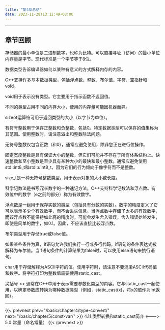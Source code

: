 ```yaml
---
title: "第4章总结"
date: 2023-11-28T13:12:49+08:00
---
```


***
## 章节回顾

存储器的最小单位是二进制数字，也称为比特。可以直接寻址（访问）的最小单位内存量是字节。现代标准是一个字节等于8位。

数据类型告诉编译器如何以某种有意义的方式解释内存的内容。

C++支持许多基本数据类型，包括浮点数、整数、布尔值、字符、空指针和void。

void用于表示没有类型。它主要用于指示函数不返回值。

不同的类型占用不同的内存大小，使用的内存量可能因机器而异。

sizeof运算符可用于返回类型的大小（以字节为单位）。

有符号整数用于保存正整数和负整数，包括0。特定数据类型可以保存的值集称为其范围。使用整数时，请注意溢出和整数除法问题。

无符号整数仅包含正数（和0），通常应避免使用，除非您正在进行位操作。

固定宽度整数是具有保证大小的整数，但它们可能并不存在于所有体系结构上。快速整数和至小整数是至少具有某种大小的最快和最小整数。通常应避免使用std::int8_t和std::uint8_t，因为它们的行为倾向于像字符而不是整数。

size_t是一种无符号整数类型，用于表示对象的大小或长度。

科学记数法是书写冗长数字的一种速记方法。C++支持科学记数法和浮点数。有效位中的数字（e之前的部分）称为有效数字。

浮点数是一组用于保存实数的类型（包括具有分数的实数）。数字的精度定义了它可以表示多少个有效数字，而不会丢失信息。当浮点数中存储了太多的有效数字，而该浮点数不能保持如此高的精度时，可能会发生舍入错误。舍入错误始终发生，即使是简单的数字，如0.1。因此，不应该直接比较浮点数。

布尔类型用于存储true或false值。

如果某些条件为真，if语句允许我们执行一行或多行代码。if语句的条件表达式被解释为布尔值。当if语句条件的计算结果为false时，可以使用else语句来执行语句。

char用于存储解释为ASCII字符的值。使用字符时，请注意不要混淆ASCII代码值和数字。将字符打印为整数值需要使用static_cast。

尖括号 <> 通常在C++中用于表示需要参数化类型的内容。它与static_cast一起使用，以确定参数应转换为哪种数据类型（例如，static_cast<int>(x)，将x的值作为int返回）。

***

{{< prevnext prev="/basic/chapter4/type-convert/" next="/basic/chapter5/const-var/" >}}
4.11 类型转换和static_cast简介
<--->
5.0 常量（命名常量）
{{< /prevnext >}}
